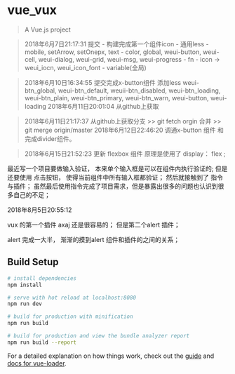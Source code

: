 # vue_vux

> A Vue.js project

> 2018年6月7日21:17:31 提交
    - 构建完成第一个组件icon
    - 通用less
        - mobile, setArrow, setOnepx, text
        - color, global, weui-button, weui-cell, weui-dialog, weui-grid, weui-msg, weui-progress
        - fn
        - icon -> weui_iocn, weui_icon_font
        - variable(全局)

> 2018年6月10日16:34:55 提交完成x-button组件
  添加less
      weui-btn_global, weui-btn_default, weuii-btn_disabled, weui-btn_loading, weui-btn_plain, weui-btn_primary,
   weui-btn_warn, weui-button, weui-loading
> 2018年6月11日20:01:04 从github上获取

> 2018年6月11日21:17:37 从github上获取分支
    >> git fetch orgin
    合并
    >> git merge origin/master
> 2018年6月12日22:46:20
    调通x-button 组件 和完成divider组件。

> 2018年6月15日21:52:23 更新 flexbox 组件
    原理是使用了 display： flex ;


最近写一个项目要做输入验证， 本来单个输入框是可以在组件内执行验证的; 但是还要使用 点击按钮， 使得当前组件中所有输入框都验证； 然后就接触到了 指令 与插件；
虽然最后使用指令完成了项目需求，但是暴露出很多的问题也认识到很多自己的不足； 

2018年8月5日20:55:12 

vux 的第一个插件 axaj 还是很容易的； 但是第二个alert 插件；

alert 完成一大半， 渐渐的摸到alert 组件和插件的之间的关系；

## Build Setup

``` bash
# install dependencies
npm install

# serve with hot reload at localhost:8080
npm run dev

# build for production with minification
npm run build

# build for production and view the bundle analyzer report
npm run build --report
```

For a detailed explanation on how things work, check out the [guide](http://vuejs-templates.github.io/webpack/) and [docs for vue-loader](http://vuejs.github.io/vue-loader).
